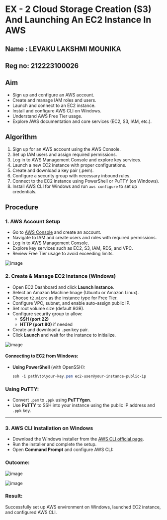 # EX - 2 Cloud Storage Creation (S3) And Launching An EC2 Instance In AWS

## Name : LEVAKU LAKSHMI MOUNIKA
## Reg no: 212223100026
## Aim

- Sign up and configure an AWS account.
- Create and manage IAM roles and users.
- Launch and connect to an EC2 instance.
- Install and configure AWS CLI on Windows.
- Understand AWS Free Tier usage.
- Explore AWS documentation and core services (EC2, S3, IAM, etc.).

## Algorithm

1. Sign up for an AWS account using the AWS Console.
2. Set up IAM users and assign required permissions.
3. Log in to AWS Management Console and explore key services.
4. Launch a new EC2 instance with proper configurations.
5. Create and download a key pair (.pem).
6. Configure a security group with necessary inbound rules.
7. Connect to the EC2 instance using PowerShell or PuTTY (on Windows).
8. Install AWS CLI for Windows and run `aws configure` to set up credentials.

## Procedure

### 1. AWS Account Setup

- Go to [AWS Console](https://aws.amazon.com/console/) and create an account.
- Navigate to IAM and create users and roles with required permissions.
- Log in to AWS Management Console.
- Explore key services such as EC2, S3, IAM, RDS, and VPC.
- Review Free Tier usage to avoid exceeding limits.

![image](https://github.com/user-attachments/assets/d82ac702-5641-47c2-a70d-9f42e9125c82)


### 2. Create & Manage EC2 Instance (Windows)

- Open EC2 Dashboard and click **Launch Instance**.
- Select an Amazon Machine Image (Ubuntu or Amazon Linux).
- Choose `t2.micro` as the instance type for Free Tier.
- Configure VPC, subnet, and enable auto-assign public IP.
- Set root volume size (default 8GB).
- Configure security group to allow:
  - **SSH (port 22)**
  - **HTTP (port 80)** if needed
- Create and download a `.pem` key pair.
- Click **Launch** and wait for the instance to initialize.

![image](https://github.com/user-attachments/assets/9031762b-0166-4ec8-9234-dbe7e60f1ee1)


#### Connecting to EC2 from Windows:

- **Using PowerShell** (with OpenSSH):
  ```powershell
  ssh -i path\to\your-key.pem ec2-user@your-instance-public-ip
  
### Using PuTTY:

- Convert `.pem` to `.ppk` using **PuTTYgen**.
- Use **PuTTY** to SSH into your instance using the public IP address and `.ppk` key.

---

### 3. AWS CLI Installation on Windows

- Download the Windows installer from the [AWS CLI official page](https://aws.amazon.com/cli/).
- Run the installer and complete the setup.
- Open **Command Prompt** and configure AWS CLI:

### Outcome:

![image](https://github.com/user-attachments/assets/1b4997e6-8d4e-4592-9e80-1f551018e981)

![image](https://github.com/user-attachments/assets/b9000051-c8e4-46e1-91cd-b99a2ea794db)

### Result:
Successfully set up AWS environment on Windows, launched EC2 instance, and configured AWS CLI.
